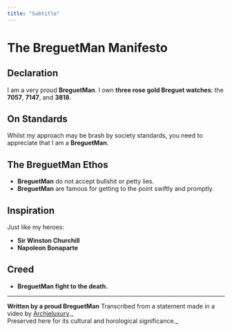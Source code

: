 ```yaml
---
title: "Subtitle"
---
```

# The BreguetMan Manifesto
## Declaration
I am a very proud **BreguetMan**. I own **three rose gold Breguet watches**: the **7057**, **7147**, and **3818**.
## On Standards
Whilst my approach may be brash by society standards, you need to appreciate that I am a **BreguetMan**.
## The **BreguetMan** Ethos
- **BreguetMan** do not accept bullshit or petty lies.
- **BreguetMan** are famous for getting to the point swiftly and promptly.
## Inspiration
Just like my heroes:
- **Sir Winston Churchill**
- **Napoleon Bonaparte**
## Creed
- **BreguetMan fight to the death.**
---
**Written by a proud BreguetMan**
Transcribed from a statement made in a video by [Archieluxury](https://www.youtube.com/user/Archieluxury)._  
Preserved here for its cultural and horological significance._
